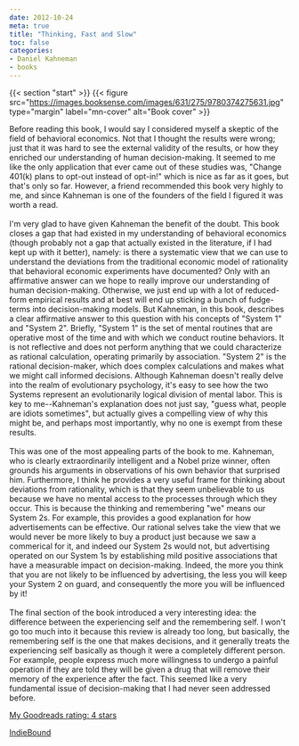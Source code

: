 ```yaml
---
date: 2012-10-24
meta: true
title: "Thinking, Fast and Slow"
toc: false
categories:
- Daniel Kahneman
- books
---
```


{{< section "start" >}}
{{< figure src="https://images.booksense.com/images/631/275/9780374275631.jpg" type="margin" label="mn-cover" alt="Book cover" >}}

Before reading this book, I would say I considered myself a skeptic of the field of behavioral economics. Not that I thought the results were wrong; just that it was hard to see the external validity of the results, or how they enriched our understanding of human decision-making. It seemed to me like the only application that ever came out of these studies was, "Change 401(k) plans to opt-out instead of opt-in!" which is nice as far as it goes, but that's only so far. However, a friend recommended this book very highly to me, and since Kahneman is one of the founders of the field I figured it was worth a read.<br /><br />I'm very glad to have given Kahneman the benefit of the doubt. This book closes a gap that had existed in my understanding of behavioral economics (though probably not a gap that actually existed in the literature, if I had kept up with it better), namely: is there a systematic view that we can use to understand the deviations from the traditional economic model of rationality that behavioral economic experiments have documented? Only with an affirmative answer can we hope to really improve our understanding of human decision-making. Otherwise, we just end up with a lot of reduced-form empirical results and at best will end up sticking a bunch of fudge-terms into decision-making models. But Kahneman, in this book, describes a clear affirmative answer to this question with his concepts of "System 1" and "System 2". Briefly, "System 1" is the set of mental routines that are operative most of the time and with which we conduct routine behaviors. It is not reflective and does not perform anything that we could characterize as rational calculation, operating primarily by association. "System 2" is the rational decision-maker, which does complex calculations and makes what we might call informed decisions. Although Kahneman doesn't really delve into the realm of evolutionary psychology, it's easy to see how the two Systems represent an evolutionarily logical division of mental labor. This is key to me--Kahneman's explanation does not just say, "guess what, people are idiots sometimes", but actually gives a compelling view of why this might be, and perhaps most importantly, why no one is exempt from these results.<br /><br />This was one of the most appealing parts of the book to me. Kahneman, who is clearly extraordinarily intelligent and a Nobel prize winner, often grounds his arguments in observations of his own behavior that surprised him. Furthermore, I think he provides a very useful frame for thinking about deviations from rationality, which is that they seem unbelievable to us because we have no mental access to the processes through which they occur. This is because the thinking and remembering "we" means our System 2s. For example, this provides a good explanation for how advertisements can be effective. Our rational selves take the view that we would never be more likely to buy a product just because we saw a commerical for it, and indeed our System 2s would not, but advertising operated on our System 1s by establishing mild positive associations that have a measurable impact on decision-making. Indeed, the more you think that you are not likely to be influenced by advertising, the less you will keep your System 2 on guard, and consequently the more you will be influenced by it!<br /><br />The final section of the book introduced a very interesting idea: the difference between the experiencing self and the remembering self. I won't go too much into it because this review is already too long, but basically, the remembering self is the one that makes decisions, and it generally treats the experiencing self basically as though it were a completely different person. For example, people express much more willingness to undergo a painful operation if they are told they will be given a drug that will remove their memory of the experience after the fact. This seemed like a very fundamental issue of decision-making that I had never seen addressed before.

[My Goodreads rating: 4 stars](https://www.goodreads.com/review/show/423168521)  

[IndieBound](https://www.indiebound.org/book/9780374275631)
